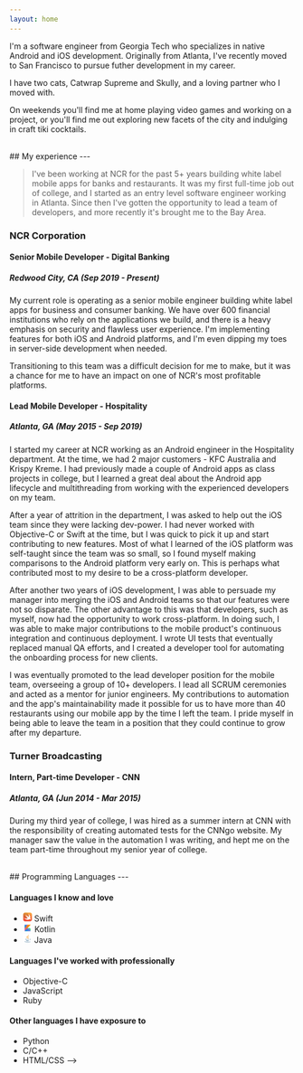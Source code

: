 ```yaml
---
layout: home
---
```


I'm a software engineer from Georgia Tech who specializes in native Android and iOS development. Originally from Atlanta, I've recently moved to San Francisco to pursue futher development in my career.

I have two cats, Catwrap Supreme and Skully, and a loving partner who I moved with.

On weekends you'll find me at home playing video games and working on a project, or you'll find me out exploring new facets of the city and indulging in craft tiki cocktails.

<br/>
## My experience
---
<br/>

>I've been working at NCR for the past 5+ years building white label mobile apps for banks and restaurants. It was my first full-time job out of college, and I started as an entry level software engineer working in Atlanta. Since then I've gotten the opportunity to lead a team of developers, and more recently it's brought me to the Bay Area.

### NCR Corporation
#### __Senior Mobile Developer - Digital Banking__
##### _Redwood City, CA (Sep 2019 - Present)_
My current role is operating as a senior mobile engineer building white label apps for business and consumer banking. We have over 600 financial institutions who rely on the applications we build, and there is a heavy emphasis on security and flawless user experience. I'm implementing features for both iOS and Android platforms, and I'm even dipping my toes in server-side development when needed.

Transitioning to this team was a difficult decision for me to make, but it was a chance for me to have an impact on one of NCR's most profitable platforms.

#### __Lead Mobile Developer - Hospitality__
##### _Atlanta, GA (May 2015 - Sep 2019)_
I started my career at NCR working as an Android engineer in the Hospitality department. At the time, we had 2 major customers - KFC Australia and Krispy Kreme. I had previously made a couple of Android apps as class projects in college, but I learned a great deal about the Android app lifecycle and multithreading from working with the experienced developers on my team.

After a year of attrition in the department, I was asked to help out the iOS team since they were lacking dev-power. I had never worked with Objective-C or Swift at the time, but I was quick to pick it up and start contributing to new features. Most of what I learned of the iOS platform was self-taught since the team was so small, so I found myself making comparisons to the Android platform very early on. This is perhaps what contributed most to my desire to be a cross-platform developer.

After another two years of iOS development, I was able to persuade my manager into merging the iOS and Android teams so that our features were not so disparate. The other advantage to this was that developers, such as myself, now had the opportunity to work cross-platform. In doing such, I was able to make major contributions to the mobile product's continuous integration and continuous deployment. I wrote UI tests that eventually replaced manual QA efforts, and I created a developer tool for automating the onboarding process for new clients.

I was eventually promoted to the lead developer position for the mobile team, overseeing a group of 10+ developers. I lead all SCRUM ceremonies and acted as a mentor for junior engineers. My contributions to automation and the app's maintainability made it possible for us to have more than 40 restaurants using our mobile app by the time I left the team. I pride myself in being able to leave the team in a position that they could continue to grow after my departure.

### Turner Broadcasting
#### __Intern, Part-time Developer - CNN__
##### _Atlanta, GA (Jun 2014 - Mar 2015)_
During my third year of college, I was hired as a summer intern at CNN with the responsibility of creating automated tests for the CNNgo website. My manager saw the value in the automation I was writing, and hept me on the team part-time throughout my senior year of college.

<br/>
## Programming Languages
---
<br/>

#### Languages I know and love
* <img src="/assets/swift.png" alt="Swift" height="16" /> Swift
* <img src="/assets/kotlin.png" alt="Kotlin" height="16" /> Kotlin
* <img src="/assets/java.png" alt="Java" height="16" /> Java

#### Languages I've worked with professionally
* Objective-C
* JavaScript
* Ruby

#### Other languages I have exposure to
* Python
* C/C++
* HTML/CSS -->